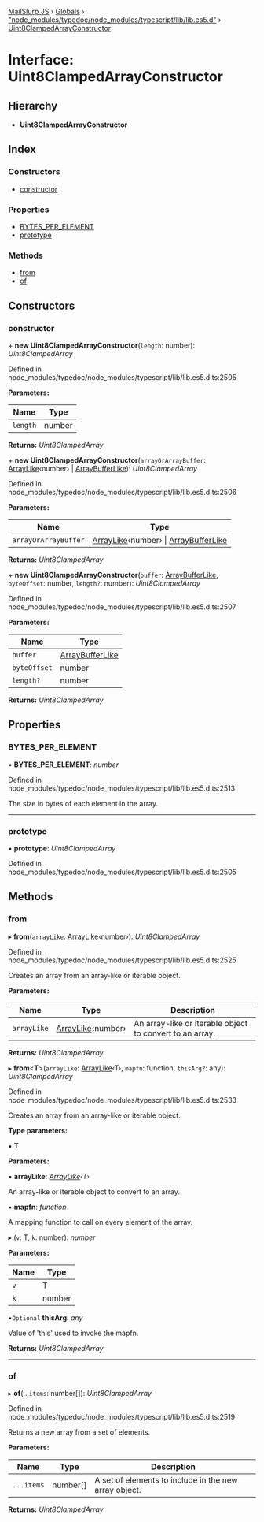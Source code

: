 [MailSlurp JS](../README.md) › [Globals](../globals.md) › ["node_modules/typedoc/node_modules/typescript/lib/lib.es5.d"](../modules/_node_modules_typedoc_node_modules_typescript_lib_lib_es5_d_.md) › [Uint8ClampedArrayConstructor](_node_modules_typedoc_node_modules_typescript_lib_lib_es5_d_.uint8clampedarrayconstructor.md)

# Interface: Uint8ClampedArrayConstructor

## Hierarchy

* **Uint8ClampedArrayConstructor**

## Index

### Constructors

* [constructor](_node_modules_typedoc_node_modules_typescript_lib_lib_es5_d_.uint8clampedarrayconstructor.md#constructor)

### Properties

* [BYTES_PER_ELEMENT](_node_modules_typedoc_node_modules_typescript_lib_lib_es5_d_.uint8clampedarrayconstructor.md#bytes_per_element)
* [prototype](_node_modules_typedoc_node_modules_typescript_lib_lib_es5_d_.uint8clampedarrayconstructor.md#prototype)

### Methods

* [from](_node_modules_typedoc_node_modules_typescript_lib_lib_es5_d_.uint8clampedarrayconstructor.md#from)
* [of](_node_modules_typedoc_node_modules_typescript_lib_lib_es5_d_.uint8clampedarrayconstructor.md#of)

## Constructors

###  constructor

\+ **new Uint8ClampedArrayConstructor**(`length`: number): *Uint8ClampedArray*

Defined in node_modules/typedoc/node_modules/typescript/lib/lib.es5.d.ts:2505

**Parameters:**

Name | Type |
------ | ------ |
`length` | number |

**Returns:** *Uint8ClampedArray*

\+ **new Uint8ClampedArrayConstructor**(`arrayOrArrayBuffer`: [ArrayLike](_node_modules_typedoc_node_modules_typescript_lib_lib_es5_d_.arraylike.md)‹number› | [ArrayBufferLike](../modules/_node_modules_typedoc_node_modules_typescript_lib_lib_es5_d_.md#arraybufferlike)): *Uint8ClampedArray*

Defined in node_modules/typedoc/node_modules/typescript/lib/lib.es5.d.ts:2506

**Parameters:**

Name | Type |
------ | ------ |
`arrayOrArrayBuffer` | [ArrayLike](_node_modules_typedoc_node_modules_typescript_lib_lib_es5_d_.arraylike.md)‹number› &#124; [ArrayBufferLike](../modules/_node_modules_typedoc_node_modules_typescript_lib_lib_es5_d_.md#arraybufferlike) |

**Returns:** *Uint8ClampedArray*

\+ **new Uint8ClampedArrayConstructor**(`buffer`: [ArrayBufferLike](../modules/_node_modules_typedoc_node_modules_typescript_lib_lib_es5_d_.md#arraybufferlike), `byteOffset`: number, `length?`: number): *Uint8ClampedArray*

Defined in node_modules/typedoc/node_modules/typescript/lib/lib.es5.d.ts:2507

**Parameters:**

Name | Type |
------ | ------ |
`buffer` | [ArrayBufferLike](../modules/_node_modules_typedoc_node_modules_typescript_lib_lib_es5_d_.md#arraybufferlike) |
`byteOffset` | number |
`length?` | number |

**Returns:** *Uint8ClampedArray*

## Properties

###  BYTES_PER_ELEMENT

• **BYTES_PER_ELEMENT**: *number*

Defined in node_modules/typedoc/node_modules/typescript/lib/lib.es5.d.ts:2513

The size in bytes of each element in the array.

___

###  prototype

• **prototype**: *Uint8ClampedArray*

Defined in node_modules/typedoc/node_modules/typescript/lib/lib.es5.d.ts:2505

## Methods

###  from

▸ **from**(`arrayLike`: [ArrayLike](_node_modules_typedoc_node_modules_typescript_lib_lib_es5_d_.arraylike.md)‹number›): *Uint8ClampedArray*

Defined in node_modules/typedoc/node_modules/typescript/lib/lib.es5.d.ts:2525

Creates an array from an array-like or iterable object.

**Parameters:**

Name | Type | Description |
------ | ------ | ------ |
`arrayLike` | [ArrayLike](_node_modules_typedoc_node_modules_typescript_lib_lib_es5_d_.arraylike.md)‹number› | An array-like or iterable object to convert to an array.  |

**Returns:** *Uint8ClampedArray*

▸ **from**<**T**>(`arrayLike`: [ArrayLike](_node_modules_typedoc_node_modules_typescript_lib_lib_es5_d_.arraylike.md)‹T›, `mapfn`: function, `thisArg?`: any): *Uint8ClampedArray*

Defined in node_modules/typedoc/node_modules/typescript/lib/lib.es5.d.ts:2533

Creates an array from an array-like or iterable object.

**Type parameters:**

▪ **T**

**Parameters:**

▪ **arrayLike**: *[ArrayLike](_node_modules_typedoc_node_modules_typescript_lib_lib_es5_d_.arraylike.md)‹T›*

An array-like or iterable object to convert to an array.

▪ **mapfn**: *function*

A mapping function to call on every element of the array.

▸ (`v`: T, `k`: number): *number*

**Parameters:**

Name | Type |
------ | ------ |
`v` | T |
`k` | number |

▪`Optional`  **thisArg**: *any*

Value of 'this' used to invoke the mapfn.

**Returns:** *Uint8ClampedArray*

___

###  of

▸ **of**(...`items`: number[]): *Uint8ClampedArray*

Defined in node_modules/typedoc/node_modules/typescript/lib/lib.es5.d.ts:2519

Returns a new array from a set of elements.

**Parameters:**

Name | Type | Description |
------ | ------ | ------ |
`...items` | number[] | A set of elements to include in the new array object.  |

**Returns:** *Uint8ClampedArray*
